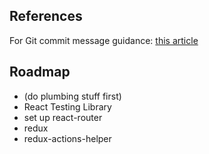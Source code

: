 ## References

For Git commit message guidance:
[this article](https://chris.beams.io/posts/git-commit/#imperative)

## Roadmap

- (do plumbing stuff first)
- React Testing Library
- set up react-router
- redux
- redux-actions-helper
